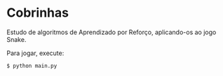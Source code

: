 # Cobrinhas

Estudo de algoritmos de Aprendizado por Reforço, aplicando-os ao jogo Snake.

Para jogar, execute: 
```shell
$ python main.py
```
